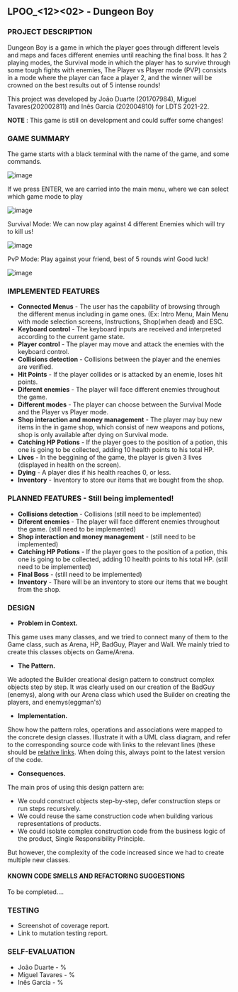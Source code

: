 ## LPOO_<12><02> - Dungeon Boy

### PROJECT DESCRIPTION
Dungeon Boy is a game in which the player goes through different levels and maps and faces different enemies until reaching the final boss. It has 2 playing modes, the Survival mode in which the player has to survive through some tough fights with enemies, The Player vs Player mode (PVP) consists in a mode where the player can face a player 2, and the winner will be crowned on the best results out of 5 intense rounds!

This project was developed by João Duarte (201707984), Miguel Tavares(202002811) and Inês Garcia (202004810) for LDTS 2021-22.

**NOTE** : This game is still on development and could suffer some changes!

### GAME SUMMARY

The game starts with a black terminal with the name of the game, and some commands.

![image](https://user-images.githubusercontent.com/52889593/148138582-3bba6e0e-ec13-4da5-8398-d42c02853e32.png)

If we press ENTER, we are carried into the main menu, where we can select which game mode to play 

![image](https://user-images.githubusercontent.com/52889593/148138743-0b59bb66-2572-413a-b573-dadb35796689.png)

Survival Mode: We can now play against 4 different Enemies which will try to kill us!

![image](https://user-images.githubusercontent.com/52889593/148138798-9ade6cc1-4c5d-451a-97b8-3eecf5ab75fa.png)

PvP Mode: Play against your friend, best of 5 rounds win! Good luck!

![image](https://user-images.githubusercontent.com/52889593/148138866-38876123-19e6-4a9c-9567-150c9f001c57.png)


### IMPLEMENTED FEATURES

- **Connected Menus** - The user has the capability of browsing through the different menus including in game ones. (Ex: Intro Menu, Main Menu with mode selection screens, Instructions,  Shop(when dead) and ESC.
- **Keyboard control** - The keyboard inputs are received and interpreted according to the current game state.
- **Player control** - The player may move and attack the enemies with the keyboard control.
- **Collisions detection** - Collisions between the player and the enemies are verified.
- **Hit Points** - If the player collides or is attacked by an enemie, loses hit points. 
- **Diferent enemies** - The player will face different enemies throughout the game.
- **Different modes** - The player can choose between the Survival Mode and the Player vs Player mode.
- **Shop interaction and money management** - The player may buy new items in the in game shop, which consist of new weapons and potions, shop is only available after dying on Survival mode.
- **Catching HP Potions** - If the player goes to the position of a potion, this one is going to be collected, adding 10 health points to his total HP.
- **Lives** - In the beggining of the game, the player is given 3 lives (displayed in health on the screen).
- **Dying** - A player dies if his health reaches 0, or less.
- **Inventory** - Inventory to store our items that we bought from the shop.

### PLANNED FEATURES - Still being implemented!


- **Collisions detection** - Collisions (still need to be implemented)
- **Diferent enemies** - The player will face different enemies throughout the game.  (still need to be implemented)
- **Shop interaction and money management** - (still need to be implemented)
- **Catching HP Potions** - If the player goes to the position of a potion, this one is going to be collected, adding 10 health points to his total HP. (still need to be implemented)
- **Final Boss** - (still need to be implemented)
- **Inventory** - There will be an inventory to store our items that we bought from the shop.


### DESIGN

- **Problem in Context.** 

This game uses many classes, and we tried to connect many of them to the Game class, such as Arena, HP, BadGuy, Player and Wall.
We mainly tried to create this classes objects on Game/Arena.


- **The Pattern.** 

We adopted the Builder creational design pattern to construct complex objects step by step.
It was clearly used on our creation of the BadGuy (enemys), along with our Arena class which used the Builder on creating the players, and enemys(eggman's)


- **Implementation.** 


Show how the pattern roles, operations and associations were mapped to the concrete design classes. Illustrate it with a UML class diagram, and refer to the corresponding source code with links to the relevant lines (these should be [relative links](https://help.github.com/en/articles/about-readmes#relative-links-and-image-paths-in-readme-files). When doing this, always point to the latest version of the code.

- **Consequences.** 

The main pros of using this design pattern are: 
 - We could construct objects step-by-step, defer construction steps or run steps recursively.
 - We could reuse the same construction code when building various representations of products.
 - We could isolate complex construction code from the business logic of the product, Single Responsibility Principle. 

But however, the complexity of the code increased since we had to create multiple new classes.


#### KNOWN CODE SMELLS AND REFACTORING SUGGESTIONS

To be completed....


### TESTING

- Screenshot of coverage report.
- Link to mutation testing report.

### SELF-EVALUATION

- João Duarte - %
- Miguel Tavares - %
- Inês Garcia - %
